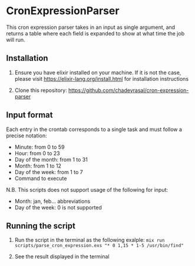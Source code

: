 # CronExpressionParser

This cron expression parser takes in an input as single argument, and returns a table where each field is expanded to show at what time the job will run.

## Installation

1. Ensure you have elixir installed on your machine. If it is not the case, please visit https://elixir-lang.org/install.html for installation instructions

2. Clone this repository: https://github.com/chadeyrasal/cron-expression-parser

## Input format

Each entry in the crontab corresponds to a single task and must follow a precise notation:

- Minute: from 0 to 59
- Hour: from 0 to 23
- Day of the month: from 1 to 31
- Month: from 1 to 12
- Day of the week: from 1 to 7
- Command to execute

N.B. This scripts does not support usage of the following for input:

- Month: jan, feb... abbreviations
- Day of the week: 0 is not supported

## Running the script

1. Run the script in the terminal as the following exalple: `mix run scripts/parse_cron_expression.exs "* 0 1,15 * 1-5 /usr/bin/find"`

2. See the result displayed in the terminal
